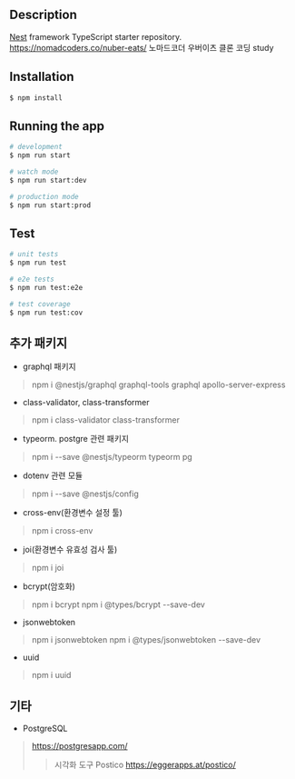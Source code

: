 ## Description

[Nest](https://github.com/nestjs/nest) framework TypeScript starter repository.
https://nomadcoders.co/nuber-eats/ 노마드코더 우버이츠 클론 코딩 study

## Installation

```bash
$ npm install
```

## Running the app

```bash
# development
$ npm run start

# watch mode
$ npm run start:dev

# production mode
$ npm run start:prod
```

## Test

```bash
# unit tests
$ npm run test

# e2e tests
$ npm run test:e2e

# test coverage
$ npm run test:cov
```

## 추가 패키지

- graphql 패키지
> npm i @nestjs/graphql graphql-tools graphql apollo-server-express

- class-validator, class-transformer
> npm i class-validator class-transformer

- typeorm. postgre 관련 패키지
> npm i --save @nestjs/typeorm typeorm pg

- dotenv 관련 모듈
> npm i --save @nestjs/config

- cross-env(환경변수 설정 툴)
> npm i cross-env

- joi(환경변수 유효성 검사 툴)
> npm i joi

- bcrypt(암호화)
> npm i bcrypt
> npm i @types/bcrypt --save-dev

- jsonwebtoken
> npm i jsonwebtoken
> npm i @types/jsonwebtoken --save-dev

- uuid
> npm i uuid

## 기타
- PostgreSQL
> https://postgresapp.com/
 >> 시각화 도구 Postico https://eggerapps.at/postico/
